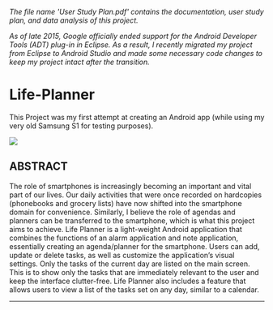 *The file name 'User Study Plan.pdf' contains the documentation, user study plan, and data analysis of this project.*

*As of late 2015, Google officially ended support for the Android Developer Tools (ADT) plug-in in Eclipse. As a result, I recently migrated my project from Eclipse to Android Studio and made some necessary code changes to keep my project intact after the transition.*


# Life-Planner
This Project was my first attempt at creating an Android app (while using my very old Samsung S1 for testing purposes). 

![](https://service.scs.carleton.ca/sites/default/files/styles/honours_project_cover_page/public/honours_projects/2014/abstract_pic.png?itok=aEv_3jeq)

## ABSTRACT

The role of smartphones is increasingly becoming an important and vital part of our lives. Our daily activities that were once recorded on hardcopies (phonebooks and grocery lists) have now shifted into the smartphone domain for convenience. Similarly, I believe the role of agendas and planners can be transferred to the smartphone, which is what this project aims to achieve. Life Planner is a light-weight Android application that combines the functions of an alarm application and note application, essentially creating an agenda/planner for the smartphone. Users can add, update or delete tasks, as well as customize the application’s visual settings. Only the tasks of the current day are listed on the main screen. This is to show only the tasks that are immediately relevant to the user and keep the interface clutter-free. Life Planner also includes a feature that allows users to view a list of the tasks set on any day, similar to a calendar.

_________________________________________________

